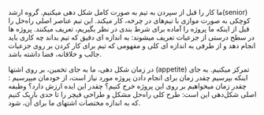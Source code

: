 ما کار را قبل از سپردن به تیم به صورت کامل شکل دهی میکنیم. گروه ارشد(senior) کوچکی به صورت موازی با تیم‌های در چرخه، کار میکند. این تیم عناصر اصلی راه‌حل را قبل از اینکه ما پروژه را آماده برای شرط بندی در نظر بگیریم، تعریف میکنند. پروژه ها در سطح درستی از جزعیات تعریف میشوند: به اندازه ای دقیق که تیم بداند چه کاری باید انجام دهد و از طرفی به اندازه ای کلی و مفهومی که تیم برای کار کردن بر روی جزعیات جالب و خلاقانه، فضا داشته باشد.

در زمان شکل دهی، ما به جای تخمین، بر روی اشتها (appetite) تمرکز میکنیم. به جای اینکه بپرسیم چقدر زمان برای انجام دادن پروژه مورد نیاز است، از خودمان میپرسیم : چقدر زمان میخواهیم بر روی این پروژه خرج کنیم؟ چقدر این ایده ارزش دارد؟ وظیفه اصلی شکل‌دهی این است:  طرح کلی راه‌حل مشکل و طراحی فیچر را تا حدی باریک کنیم که به اندازه مختصات اشتهای ما برای آن، شود.